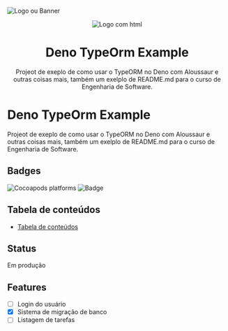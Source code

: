 ![Logo ou Banner](https://www.mundojs.com.br/wp-content/uploads/2020/06/deno-1232x693.png)

<p align="center">
  <img src="https://deno.land/images/deno_logo.png" alt="Logo com html"/> 
</p>


<h1 align="center"> Deno TypeOrm Example</h1>
<p align="center">
  Projeot de exeplo de como usar o TypeORM no Deno com Aloussaur e outras coisas mais, também um exelplo de README.md para o curso de Engenharia de Software.
</p>

# Deno TypeOrm Example
Projeot de exeplo de como usar o TypeORM no Deno com Aloussaur e outras coisas mais, também um exelplo de README.md para o curso de Engenharia de Software.

## Badges
![Cocoapods platforms](https://img.shields.io/cocoapods/p/testelucas?color=%23ffffff&label=Platforms&logoColor=%233333&style=plastic)
![Badge](https://img.shields.io/badge/Lucas-Teste-%237159c1?style=plastic&logo=ghost)

## Tabela de conteúdos 

<!--ts-->
* [Tabela de conteúdos](#tabela-de-conteudos)
<!--te-->

## Status 
Em produção

## Features 
- [ ] Login do usuário
- [X] Sistema de migração de banco
- [ ] Listagem de tarefas
